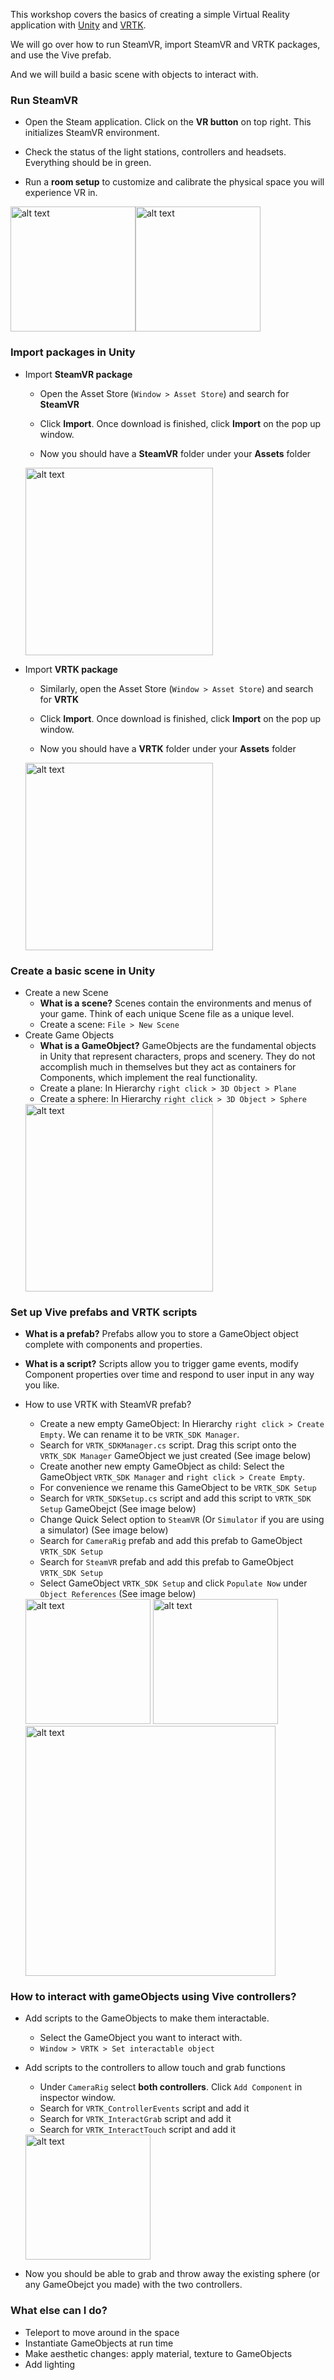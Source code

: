 This workshop covers the basics of creating a simple Virtual Reality application with [Unity](https://store.unity.com/) and [VRTK](https://vrtoolkit.readme.io/).

We will go over how to run SteamVR, import SteamVR and VRTK packages, and use the Vive prefab.

And we will build a basic scene with objects to interact with.

### Run SteamVR
 - Open the Steam application. Click on the **VR button** on top right. This initializes SteamVR environment.

 - Check the status of the light stations, controllers and headsets. Everything should be in green.

 - Run a **room setup** to customize and calibrate the physical space you will experience VR in.

 <img src="https://github.com/mingwho/workshops/blob/master/VRTK_workshop/images/1SteamVR.png" alt="alt text" height="200"><img src="https://github.com/mingwho/workshops/blob/master/VRTK_workshop/images/2RoomSetup.png" alt="alt text" height="200">

### Import packages in Unity
 - Import **SteamVR package**

    - Open the Asset Store (`Window > Asset Store`) and search for **SteamVR**

    - Click **Import**. Once download is finished, click **Import** on the pop up window.

    - Now you should have a **SteamVR** folder under your **Assets** folder
    
    <img src="https://github.com/mingwho/workshops/blob/master/VRTK_workshop/images/3SteamVRPackage.png" alt="alt text" height="300">
 
 - Import **VRTK package**
    
    - Similarly, open the Asset Store (`Window > Asset Store`) and search for **VRTK**
   
    - Click **Import**. Once download is finished, click **Import** on the pop up window. 

    - Now you should have a **VRTK** folder under your **Assets** folder
    
    <img src="https://github.com/mingwho/workshops/blob/master/VRTK_workshop/images/4VRTKPackage.png" alt="alt text" height="300">

### Create a basic scene in Unity
 - Create a new Scene
    - **What is a scene?** Scenes contain the environments and menus of your game. Think of each unique Scene file as a unique level.
    - Create a scene: `File > New Scene`
 - Create Game Objects
    - **What is a GameObject?** GameObjects are the fundamental objects in Unity that represent characters, props and scenery. They do not accomplish much in themselves but they act as containers for Components, which implement the real functionality.
    - Create a plane: In Hierarchy `right click > 3D Object > Plane`
    - Create a sphere: In Hierarchy `right click > 3D Object > Sphere`
    <img src="https://github.com/mingwho/workshops/blob/master/VRTK_workshop/images/5CreatePlane.png" alt="alt text" height="300">


### Set up Vive prefabs and VRTK scripts
 - **What is a prefab?** Prefabs allow you to store a GameObject object complete with components and properties.
 - **What is a script?** Scripts allow you to trigger game events, modify Component properties over time and respond to user input in any way you like.
 - How to use VRTK with SteamVR prefab?
    - Create a new empty GameObject: In Hierarchy `right click > Create Empty`. We can rename it to be `VRTK_SDK Manager`.
    - Search for `VRTK_SDKManager.cs` script. Drag this script onto the `VRTK_SDK Manager` GameObject we just created (See image below)
    - Create another new empty GameObject as child: Select the GameObject `VRTK_SDK Manager` and `right click > Create Empty`.
    - For convenience we rename this GameObject to be `VRTK_SDK Setup`
    - Search for `VRTK_SDKSetup.cs` script and add this script to `VRTK_SDK Setup` GameObejct (See image below)
    - Change Quick Select option to `SteamVR` (Or `Simulator` if you are using a simulator) (See image below)
    - Search for `CameraRig` prefab and add this prefab to GameObject `VRTK_SDK Setup`
    - Search for `SteamVR` prefab and add this prefab to GameObject `VRTK_SDK Setup`
    - Select GameObject `VRTK_SDK Setup` and click `Populate Now` under `Object References` (See image below)
 
    <img src="https://github.com/mingwho/workshops/blob/master/VRTK_workshop/images/6VRTK_SDKManager.png" alt="alt text" height="200">
    <img src="https://github.com/mingwho/workshops/blob/master/VRTK_workshop/images/7VRTK_SDKSetup.png" alt="alt text" height="200">
    
    <img src="https://github.com/mingwho/workshops/blob/master/VRTK_workshop/images/8QuickSelect.png" alt="alt text" height="400">
 
 
### How to interact with gameObjects using Vive controllers?
 - Add scripts to the GameObjects to make them interactable. 
    - Select the GameObject you want to interact with.
    - `Window > VRTK > Set interactable object`
 - Add scripts to the controllers to allow touch and grab functions
    - Under `CameraRig` select **both controllers**. Click `Add Component` in inspector window.
    - Search for `VRTK_ControllerEvents` script and add it
    - Search for `VRTK_InteractGrab` script and add it
    - Search for `VRTK_InteractTouch` script and add it
    <img src="https://github.com/mingwho/workshops/blob/master/VRTK_workshop/images/9TwoControllers.png" alt="alt text" height="200">
    
    
 - Now you should be able to grab and throw away the existing sphere (or any GameObejct you made) with the two controllers.

### What else can I do?
  - Teleport to move around in the space
  - Instantiate GameObjects at run time
  - Make aesthetic changes: apply material, texture to GameObjects
  - Add lighting
